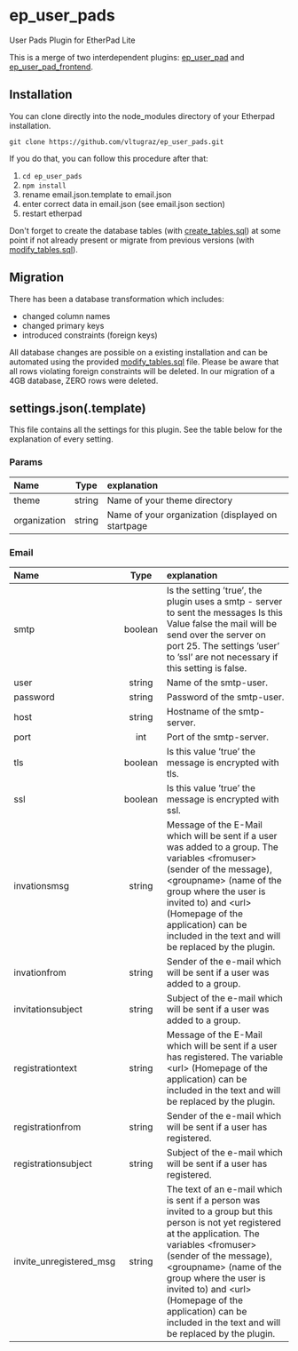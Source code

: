 # ep_user_pads

User Pads Plugin for EtherPad Lite

This is a merge of two interdependent plugins: [ep_user_pad](https://github.com/vltugraz/ep_user_pad) and [ep_user_pad_frontend](https://github.com/vltugraz/ep_user_pad_frontend).

## Installation
You can clone directly into the node_modules directory of your Etherpad installation. 

`git clone https://github.com/vltugraz/ep_user_pads.git`

If you do that, you can follow this procedure after that:

1. `cd ep_user_pads`
2. `npm install`
3. rename email.json.template to email.json
4. enter correct data in email.json (see email.json section)
5. restart etherpad

Don't forget to create the database tables (with [create_tables.sql](sql/create_tables.sql)) at some point if not already present or migrate from previous versions (with [modify_tables.sql](sql/modify_tables.sql)).


## Migration
There has been a database transformation which includes:
* changed column names
* changed primary keys
* introduced constraints (foreign keys)

All database changes are possible on a existing installation and can be automated using the provided [modify_tables.sql](sql/modify_tables.sql) file. Please be aware that all rows violating foreign constraints will be deleted. In our migration of a 4GB database, ZERO rows were deleted.

## settings.json(.template)

This file contains all the settings for this plugin. See the table below for the explanation of every setting.

### Params

| Name | Type | explanation |
| :------------ | :---------------: | :----- |
| theme | string | Name of your theme directory |
| organization | string | Name of your organization (displayed on startpage |

### Email

| Name | Type | explanation |
| :------------ | :---------------: | :----- |
| smtp | boolean | Is the setting ’true’, the plugin uses a smtp - server to sent the messages Is this Value false the mail will be send over the server on port 25. The settings ’user’ to ’ssl’ are not necessary if this setting is false. |
| user | string | Name of the smtp-user. |
| password | string | Password of the smtp-user. |
| host | string | Hostname of the smtp-server. |
| port | int | Port of the smtp-server. |
| tls | boolean | Is this value ’true’ the message is encrypted with tls. |
| ssl | boolean | Is this value ’true’ the message is encrypted with ssl. |
| invationsmsg | string | Message of the E-Mail which will be sent if a user was added to a group. The variables \<fromuser\> (sender of the message), \<groupname\> (name of the group where the user is invited to) and \<url\> (Homepage of the application) can be included in the text and will be replaced by the plugin. |
| invationfrom | string | Sender of the e-mail which will be sent if a user was added to a group. |
| invitationsubject | string | Subject of the e-mail which will be sent if a user was added to a group. |
| registrationtext | string | Message of the E-Mail which will be sent if a user has registered. The variable \<url\> (Homepage of the application) can be included in the text and will be replaced by the plugin. |
| registrationfrom | string | Sender of the e-mail which will be sent if a user has registered. |
| registrationsubject | string | Subject of the e-mail which will be sent if a user has registered. |
| invite_unregistered_msg | string | The text of an e-mail which is sent if a person was invited to a group but this person is not yet registered at the application. The variables \<fromuser\> (sender of the message), \<groupname\> (name of the group where the user is invited to) and \<url\> (Homepage of the application) can be included in the text and will be replaced by the plugin. |

